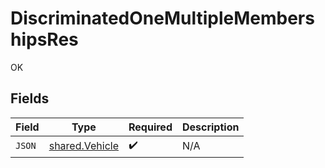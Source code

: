# DiscriminatedOneMultipleMembershipsRes

OK


## Fields

| Field                                                   | Type                                                    | Required                                                | Description                                             |
| ------------------------------------------------------- | ------------------------------------------------------- | ------------------------------------------------------- | ------------------------------------------------------- |
| `JSON`                                                  | [shared.Vehicle](../../../pkg/models/shared/vehicle.md) | :heavy_check_mark:                                      | N/A                                                     |